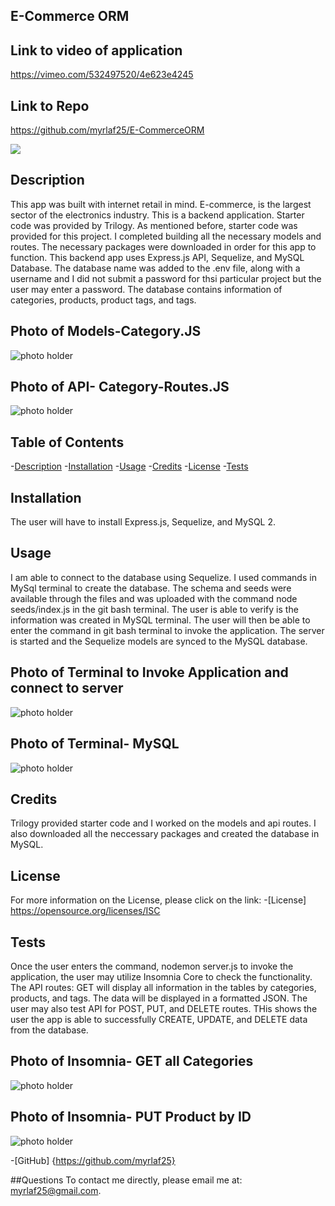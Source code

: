 ## E-Commerce ORM

## Link to video of application
https://vimeo.com/532497520/4e623e4245

## Link to Repo
https://github.com/myrlaf25/E-CommerceORM


<img src="https://img.shields.io/badge/License-ISC-blue.svg"></img>

## Description


This app was built with internet retail in mind. E-commerce, is the largest sector of the electronics industry. This is a backend application. Starter code was provided by Trilogy. 
As mentioned before, starter code was provided for this project. I completed building all the necessary models and routes. The necessary packages were downloaded in order for this app to function. This backend app uses Express.js API, Sequelize, and MySQL Database. The database name was added to the .env file, along with a username and I did not submit a password for thsi particular project but the user may enter a password. The database contains information of categories, products, product tags, and tags. 

## Photo of Models-Category.JS
<img src='Assets\ecommerce-model-category.png' alt='photo holder'>

## Photo of API- Category-Routes.JS
<img src='Assets\ecommerce-api category-routes.png' alt='photo holder'>



## Table of Contents

-[Description](#description)
-[Installation](#installation)
-[Usage](#usage)
-[Credits](#credits)
-[License](#license)
-[Tests](#tests)


## Installation

The user will have to install Express.js, Sequelize, and MySQL 2. 


## Usage

I am able to connect to the database using Sequelize. I used commands in MySql terminal to create the database. The schema and seeds were available through the files and was uploaded with the command node seeds/index.js in the git bash terminal. The user is able to verify is the information was created in MySQL terminal. The user will then be able to enter the command in git bash terminal to invoke the application. The server is started and the Sequelize models are synced to the MySQL database. 

## Photo of Terminal to Invoke Application and connect to server
<img src="Assets\ecommerce- nodemon server.png" alt='photo holder'>

## Photo of Terminal- MySQL
<img src='Assets\ecommerce- mysql terminal.png' alt='photo holder'>

    
## Credits

Trilogy provided starter code and I worked on the models and api routes. I also downloaded all the neccessary packages and created the database in MySQL. 


## License

For more information on the License, please click on the link: 
-[License] https://opensource.org/licenses/ISC


## Tests
Once the user enters the command, nodemon server.js to invoke the application, the user may utilize Insomnia Core to check the functionality. The API routes: GET will display all information in the tables by categories, products, and tags. The data will be displayed in a formatted JSON. The user may also test API for POST, PUT, and DELETE routes. THis shows the user the app is able to successfully CREATE, UPDATE, and DELETE data from the database. 

## Photo of Insomnia- GET all Categories
<img src='Assets\ecommerce- all categories-insomnia.png' alt='photo holder'>

## Photo of Insomnia- PUT Product by ID
<img src='Assets\ecommerce-product by ID-PUT-insomnia.png' alt='photo holder'>

-[GitHub] {https://github.com/myrlaf25}

##Questions
To contact me directly, please email me at: myrlaf25@gmail.com.


